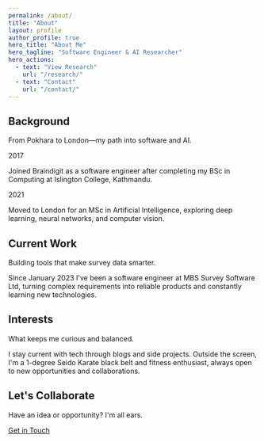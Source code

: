 ```yaml
---
permalink: /about/
title: "About"
layout: profile
author_profile: true
hero_title: "About Me"
hero_tagline: "Software Engineer & AI Researcher"
hero_actions:
  - text: "View Research"
    url: "/research/"
  - text: "Contact"
    url: "/contact/"
---
```


<div class="about-grid">

<section id="background" class="bio-section">
  <h2>Background</h2>
  <p class="section-intro">From Pokhara to London—my path into software and AI.</p>
  <div class="timeline">
    <div class="timeline-item">
      <span class="timeline-date">2017</span>
      <p>Joined Braindigit as a software engineer after completing my BSc in Computing at Islington College, Kathmandu.</p>
    </div>
    <div class="timeline-item">
      <span class="timeline-date">2021</span>
      <p>Moved to London for an MSc in Artificial Intelligence, exploring deep learning, neural networks, and computer vision.</p>
    </div>
  </div>
</section>

<section id="current-work" class="bio-section">
  <h2>Current Work</h2>
  <p class="section-intro">Building tools that make survey data smarter.</p>
  <p>Since January 2023 I've been a software engineer at MBS Survey Software Ltd, turning complex requirements into reliable products and constantly learning new technologies.</p>
</section>

<section id="interests" class="bio-section">
  <h2>Interests</h2>
  <p class="section-intro">What keeps me curious and balanced.</p>
  <p>I stay current with tech through blogs and side projects. Outside the screen, I'm a 1-degree Seido Karate black belt and fitness enthusiast, always open to new opportunities and collaborations.</p>
</section>

</div>

<section id="connect" class="cta-card">
  <h2>Let's Collaborate</h2>
  <p>Have an idea or opportunity? I'm all ears.</p>
  <a href="/contact/" class="btn btn--primary btn--large">Get in Touch</a>
</section>


